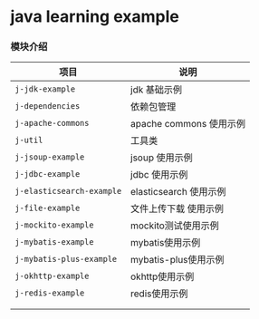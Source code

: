 # java learning example



### 模块介绍

| 项目               | 说明                    |
| ------------------ | ----------------------- |
| `j-jdk-example`    | jdk 基础示例            |
| `j-dependencies`   | 依赖包管理              |
| `j-apache-commons` | apache commons 使用示例 |
| `j-util`            | 工具类                  |
| `j-jsoup-example` | jsoup 使用示例 |
| `j-jdbc-example`   | jdbc 使用示例           |
| `j-elasticsearch-example` | elasticsearch 使用示例 |
| `j-file-example` | 文件上传下载 使用示例 |
| `j-mockito-example` | mockito测试使用示例 |
| `j-mybatis-example` | mybatis使用示例    |
| `j-mybatis-plus-example` | mybatis-plus使用示例 |
| `j-okhttp-example` | okhttp使用示例     |
| `j-redis-example` | redis使用示例      |
|                           |                         |
|                           |                         |